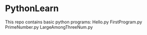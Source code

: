 # PythonLearn
This repo contains basic python programs:
Hello.py
FirstProgram.py
PrimeNumber.py
LargeAmongThreeNum.py
